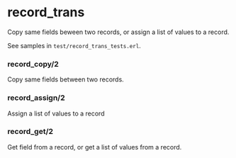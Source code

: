 # record_trans

Copy same fields beween two records, or assign a list of values to a record.

See samples in ```test/record_trans_tests.erl```.

### record_copy/2

Copy same fields between two records.

### record_assign/2

Assign a list of values to a record

### record_get/2

Get field from a record, or get a list of values from a record.
